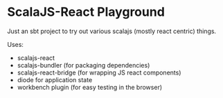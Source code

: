 ScalaJS-React Playground
========================

Just an sbt project to try out various scalajs (mostly react centric) things.

Uses:

- scalajs-react
- scalajs-bundler (for packaging dependencies)
- scalajs-react-bridge (for wrapping JS react components)
- diode for application state
- workbench plugin (for easy testing in the browser)